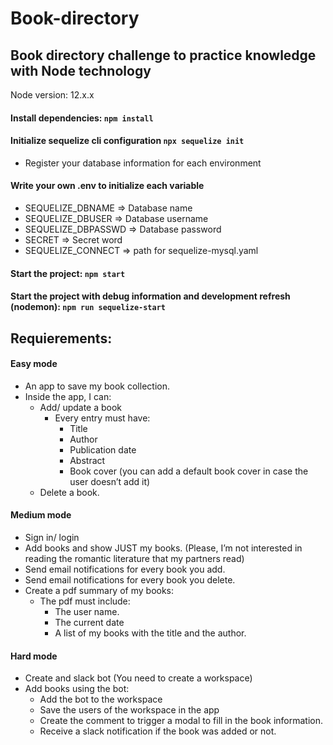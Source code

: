 # Book-directory

## Book directory challenge to practice knowledge with Node technology

Node version: 12.x.x

#### Install dependencies: `npm install`

#### Initialize sequelize cli configuration `npx sequelize init`

- Register your database information for each environment

#### Write your own .env to initialize each variable

- SEQUELIZE_DBNAME => Database name
- SEQUELIZE_DBUSER => Database username
- SEQUELIZE_DBPASSWD => Database password
- SECRET => Secret word
- SEQUELIZE_CONNECT => path for sequelize-mysql.yaml

#### Start the project: `npm start`

#### Start the project with debug information and development refresh (nodemon): `npm run sequelize-start`

## Requierements:

#### Easy mode

- An app to save my book collection.
- Inside the app, I can:
  - Add/ update a book
    - Every entry must have:
      - Title
      - Author
      - Publication date
      - Abstract
      - Book cover (you can add a default book cover in case the user doesn’t add it)
  - Delete a book.

#### Medium mode

- Sign in/ login
- Add books and show JUST my books. (Please, I’m not interested in reading the romantic literature that my partners read)
- Send email notifications for every book you add.
- Send email notifications for every book you delete.
- Create a pdf summary of my books:
  - The pdf must include:
    - The user name.
    - The current date
    - A list of my books with the title and the author.

#### Hard mode

- Create and slack bot (You need to create a workspace)
- Add books using the bot:
  - Add the bot to the workspace
  - Save the users of the workspace in the app
  - Create the comment to trigger a modal to fill in the book information.
  - Receive a slack notification if the book was added or not.

